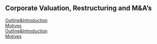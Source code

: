 
## Corporate Valuation, Restructuring and M&A’s 
<u>[Outline&Introduction](https://gkabas.netlify.app/files/Outline_Intro.pdf)</u> <br>
<u>[Motives](https://gkabas.netlify.app/files/Motives.pdf)</u> <br>
<a href="[url](https://gkabas.netlify.app/files/Outline_Intro.pdf)">Outline&Introduction</a><br>
<a href="[url](https://gkabas.netlify.app/files/Motives.pdf)">Motives</a><br>
